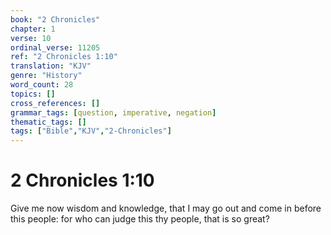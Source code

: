```yaml
---
book: "2 Chronicles"
chapter: 1
verse: 10
ordinal_verse: 11205
ref: "2 Chronicles 1:10"
translation: "KJV"
genre: "History"
word_count: 28
topics: []
cross_references: []
grammar_tags: [question, imperative, negation]
thematic_tags: []
tags: ["Bible","KJV","2-Chronicles"]
---
```


# 2 Chronicles 1:10

Give me now wisdom and knowledge, that I may go out and come in before this people: for who can judge this thy people, that is so great?
